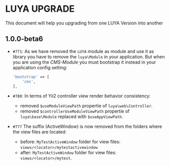 LUYA UPGRADE
============

This document will help you upgrading from one LUYA Version into another

1.0.0-beta6
-----------

* `#771`: As we have removed the `LUYA` module as module and use it as library you have to remove the `luya\Module` in your application. But when you are using the *CMS-Module* you must bootstrap it instead in your application config setting:
  ```php
  'bootstrap' => [
      'cms',
  ],
  ```

* `#780`: In terms of Yii2 controller view render behavior consistency:
  - removed `$useModuleViewPath` propertie of `luya\web\Controller`.
  - removed `$controllerUseModuleViewPath` propertie of `luya\base\Module` replaced with `$useAppViewPath`.

* `#777` The suffix (ActiveWindow) is now removed from the folders where the view files are located:
  - before: `MyTestActiveWindow` folder for view files: `views/<locator>/mytestactivewindow`
  - after: `MyTestActiveWindow` folder for view files: `views/<locator>/mytest`.

